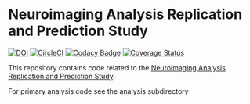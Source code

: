 # Neuroimaging Analysis Replication and Prediction Study

[![DOI](https://zenodo.org/badge/85984198.svg)](https://zenodo.org/badge/latestdoi/85984198) [![CircleCI](https://circleci.com/gh/poldrack/narps.svg?style=svg)](https://circleci.com/gh/poldrack/narps) [![Codacy Badge](https://api.codacy.com/project/badge/Grade/c35f17b180aa4b1e8cbd33b9b1473c3e)](https://www.codacy.com/app/poldrack/narps?utm_source=github.com&amp;utm_medium=referral&amp;utm_content=poldrack/narps&amp;utm_campaign=Badge_Grade) [![Coverage Status](https://coveralls.io/repos/github/poldrack/narps/badge.svg?branch=master)](https://coveralls.io/github/poldrack/narps?branch=master)

This repository contains code related to the [Neuroimaging Analysis Replication and Prediction Study](http://narps.info).

For primary analysis code see the analysis subdirectory
